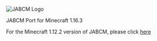 ![JABCM Logo](https://i.imgur.com/E5kHaVi.png) 

JABCM Port for Minecraft 1.16.3

For the Minecraft 1.12.2 version of JABCM, please click [here](https://github.com/RavenholmZombie/Just-A-Basic-Concrete-Mod)
